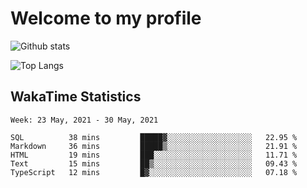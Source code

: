 # Welcome to my profile

![Github stats](https://github-readme-stats.vercel.app/api?username=xinthose&show_icons=true&theme=radical&count_private=true)

![Top Langs](https://github-readme-stats.vercel.app/api/top-langs/?username=xinthose)

## WakaTime Statistics
<!--START_SECTION:waka-->
```text
Week: 23 May, 2021 - 30 May, 2021

SQL          38 mins         █████▓░░░░░░░░░░░░░░░░░░░   22.95 % 
Markdown     36 mins         █████▒░░░░░░░░░░░░░░░░░░░   21.91 % 
HTML         19 mins         ███░░░░░░░░░░░░░░░░░░░░░░   11.71 % 
Text         15 mins         ██▒░░░░░░░░░░░░░░░░░░░░░░   09.43 % 
TypeScript   12 mins         █▓░░░░░░░░░░░░░░░░░░░░░░░   07.18 % 
```
<!--END_SECTION:waka-->
